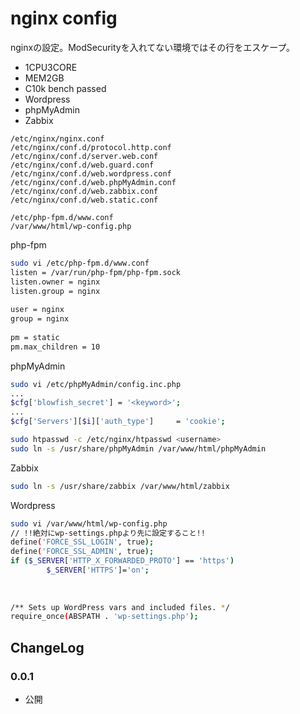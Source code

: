 <!-- 文字化け回避 -->
# nginx config

nginxの設定。ModSecurityを入れてない環境ではその行をエスケープ。

* 1CPU3CORE
* MEM2GB
* C10k bench passed
* Wordpress
* phpMyAdmin
* Zabbix

```
/etc/nginx/nginx.conf
/etc/nginx/conf.d/protocol.http.conf
/etc/nginx/conf.d/server.web.conf
/etc/nginx/conf.d/web.guard.conf
/etc/nginx/conf.d/web.wordpress.conf
/etc/nginx/conf.d/web.phpMyAdmin.conf
/etc/nginx/conf.d/web.zabbix.conf
/etc/nginx/conf.d/web.static.conf

/etc/php-fpm.d/www.conf
/var/www/html/wp-config.php
```

php-fpm

```sh
sudo vi /etc/php-fpm.d/www.conf
listen = /var/run/php-fpm/php-fpm.sock
listen.owner = nginx
listen.group = nginx
 
user = nginx
group = nginx
 
pm = static
pm.max_children = 10
```

phpMyAdmin

```sh
sudo vi /etc/phpMyAdmin/config.inc.php
...
$cfg['blowfish_secret'] = '<keyword>';
...
$cfg['Servers'][$i]['auth_type']     = 'cookie';

sudo htpasswd -c /etc/nginx/htpasswd <username>
sudo ln -s /usr/share/phpMyAdmin /var/www/html/phpMyAdmin
```

Zabbix

```sh
sudo ln -s /usr/share/zabbix /var/www/html/zabbix
```

Wordpress

```sh
sudo vi /var/www/html/wp-config.php
// !!絶対にwp-settings.phpより先に設定すること!!
define('FORCE_SSL_LOGIN', true);
define('FORCE_SSL_ADMIN', true);
if ($_SERVER['HTTP_X_FORWARDED_PROTO'] == 'https')
        $_SERVER['HTTPS']='on';
 
 
 
/** Sets up WordPress vars and included files. */
require_once(ABSPATH . 'wp-settings.php');
```

## ChangeLog

### 0.0.1

* 公開
